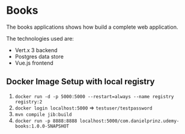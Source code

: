 # Books
The books applications shows how build a complete web application.

The technologies used are:
* Vert.x 3 backend
* Postgres data store
* Vue.js frontend

## Docker Image Setup with local registry
1. `docker run -d -p 5000:5000 --restart=always --name registry registry:2`
2. `docker login localhost:5000` => `testuser/testpassword`
3. `mvn compile jib:build`
4. `docker run -p 8888:8888 localhost:5000/com.danielprinz.udemy-books:1.0.0-SNAPSHOT`
